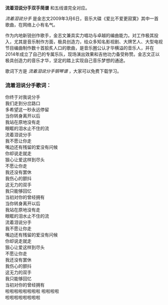 

**流着泪说分手双手简谱** 和五线谱完全对应。

_流着泪说分手_ 是金志文2009年3月6日，音乐大碟《爱比不爱更寂寞》其中一首歌曲，在网络上小有名气。

作为内地新锐创作歌手，金志文兼具实力唱功与卓越的编曲能力。对工作极其投入，尤其是音乐制作方面，极具创造力，给众多知名影视剧、大牌艺人、大型电视节目编曲制作数十首脍炙人口的歌曲，是音乐圈公认才华横溢的音乐人，并在2014年成立了自己的专属乐队，现场演出效果和吉他功力备受称赞。金志文正以极具创造力的音乐才华，坚定的踏上实现自己音乐梦想的通途。

歌词下方是 _流着泪说分手钢琴谱_ ，大家可以免费下载学习。

### 流着泪说分手歌词：

你终于对我说分手  
我们走到分岔路口  
多希望这一秒永远停留  
当你转身离开以后  
我站在原地没有走  
眼眶的泪水止不住的流  
流着泪说分手  
我不愿让你走  
嘴边还有残留的爱没有问候  
你却说走就走  
狠心让爱这样到尽头  
不愿让你走  
我还没有罢休  
我伤心的颤抖  
这无力的双手  
我只能够回忆  
当初对你的曾经拥有  
当你转身离开以后  
我站在原地没有走  
眼眶的泪水止不住的流  
流着泪说分手  
我不愿让你走  
嘴边还有残留的爱没有问候  
你却说走就走  
狠心让爱这样到尽头  
不愿让你走  
我还没有罢休  
我伤心的颤抖  
这无力的双手  
我只能够回忆  
当初对你的曾经拥有  
啦啦啦啦啦啦啦啦 啦啦啦啦  
啦啦啦啦啦啦啦啦

